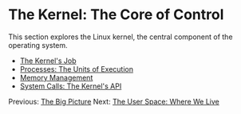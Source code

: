 
# The Kernel: The Core of Control

This section explores the Linux kernel, the central component of the operating system.

*   [The Kernel's Job](./job-of-the-kernel.md)
*   [Processes: The Units of Execution](./processes.md)
*   [Memory Management](./memory.md)
*   [System Calls: The Kernel's API](./syscalls.md)

Previous: [The Big Picture](../01-the-big-picture/index.md)
Next: [The User Space: Where We Live](../03-the-user-space/index.md)
